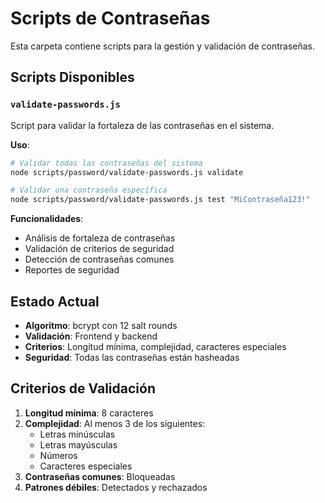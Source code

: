 # Scripts de Contraseñas

Esta carpeta contiene scripts para la gestión y validación de contraseñas.

## Scripts Disponibles

### `validate-passwords.js`
Script para validar la fortaleza de las contraseñas en el sistema.

**Uso**:
```bash
# Validar todas las contraseñas del sistema
node scripts/password/validate-passwords.js validate

# Validar una contraseña específica
node scripts/password/validate-passwords.js test "MiContraseña123!"
```

**Funcionalidades**:
- Análisis de fortaleza de contraseñas
- Validación de criterios de seguridad
- Detección de contraseñas comunes
- Reportes de seguridad

## Estado Actual

- **Algoritmo**: bcrypt con 12 salt rounds
- **Validación**: Frontend y backend
- **Criterios**: Longitud mínima, complejidad, caracteres especiales
- **Seguridad**: Todas las contraseñas están hasheadas

## Criterios de Validación

1. **Longitud mínima**: 8 caracteres
2. **Complejidad**: Al menos 3 de los siguientes:
   - Letras minúsculas
   - Letras mayúsculas
   - Números
   - Caracteres especiales
3. **Contraseñas comunes**: Bloqueadas
4. **Patrones débiles**: Detectados y rechazados
